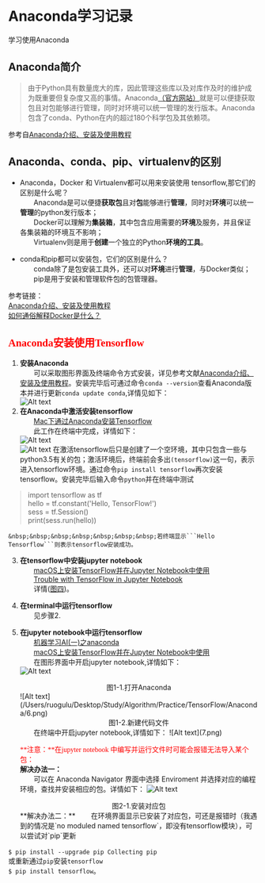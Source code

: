 # Anaconda学习记录
学习使用Anaconda
  
## Anaconda简介
>由于Python具有数量庞大的库，因此管理这些库以及对库作及时的维护成为既重要但复杂度又高的事情。Anaconda[（官方网站）](https://www.anaconda.com/distribution/#macos)就是可以便捷获取包且对包能够进行管理，同时对环境可以统一管理的发行版本。Anaconda包含了conda、Python在内的超过180个科学包及其依赖项。
>
  
参考自[Anaconda介绍、安装及使用教程](https://zhuanlan.zhihu.com/p/32925500) 

## Anaconda、conda、pip、virtualenv的区别
 
+ Anaconda，Docker 和 Virtualenv都可以用来安装使用 tensorflow,那它们的区别是什么呢？  
&nbsp;&nbsp;&nbsp;&nbsp;&nbsp;&nbsp;&nbsp;Anaconda是可以便捷**获取包**且对**包**能够进行**管理**，同时对**环境**可以统一**管理**的python发行版本；  
&nbsp;&nbsp;&nbsp;&nbsp;&nbsp;&nbsp;&nbsp;Docker可以理解为**集装箱**，其中包含应用需要的**环境**及服务，并且保证各集装箱的环境互不影响；  
&nbsp;&nbsp;&nbsp;&nbsp;&nbsp;&nbsp;&nbsp;Virtualenv则是用于**创建**一个独立的Python**环境的工具**。
  
+ conda和pip都可以安装包，它们的区别是什么？  
&nbsp;&nbsp;&nbsp;&nbsp;&nbsp;&nbsp;&nbsp;conda除了是包安装工具外，还可以对**环境**进行**管理**，与Docker类似；  
&nbsp;&nbsp;&nbsp;&nbsp;&nbsp;&nbsp;&nbsp;pip是用于安装和管理软件包的包管理器。

  
参考链接：  
[Anaconda介绍、安装及使用教程](https://zhuanlan.zhihu.com/p/32925500)  
[如何通俗解释Docker是什么？](https://www.zhihu.com/question/28300645)
 
## <font color=#FF0000 face="黑体">Anaconda安装使用Tensorflow</font>
1. **安装Anaconda**    
&nbsp;&nbsp;&nbsp;&nbsp;&nbsp;&nbsp;&nbsp;可以采取图形界面及终端命令方式安装，详见参考文献[Anaconda介绍、安装及使用教程](https://zhuanlan.zhihu.com/p/32925500)。安装完毕后可通过命令```conda --version```查看Anaconda版本并进行更新```conda update conda```,详情见如下：  
![Alt text](/Users/ruogulu/Desktop/Study/Algorithm/Practice/TensorFlow/Anaconda/1.png)
2. **在Anaconda中激活安装tensorflow**  
&nbsp;&nbsp;&nbsp;&nbsp;&nbsp;&nbsp;&nbsp;[Mac下通过Anaconda安装Tensorflow](https://www.jianshu.com/p/d54546ab315e)  
&nbsp;&nbsp;&nbsp;&nbsp;&nbsp;&nbsp;&nbsp;此工作在终端中完成，详情如下：  
![Alt text](/Users/ruogulu/Desktop/Study/Algorithm/Practice/TensorFlow/Anaconda/2.png)  
![Alt text](/Users/ruogulu/Desktop/Study/Algorithm/Practice/TensorFlow/Anaconda/3.png)
在激活tensorflow后只是创建了一个空环境，其中只包含一些与python3.5有关的包；激活环境后，终端前会多出```(tensorflow)```这一句，表示进入tensorflow环境。通过命令```pip install tensorflow```再次安装tensorflow。安装完毕后输入命令```python```并在终端中测试	
>import tensorflow as tf  
>hello = tf.constant('Hello, TensorFlow!')  
>sess = tf.Session()  
>print(sess.run(hello))	  

	&nbsp;&nbsp;&nbsp;&nbsp;&nbsp;&nbsp;&nbsp;若终端显示```Hello Tensorflow```则表示tensorflow安装成功。
3. **在tensorflow中安装jupyter notebook**  
	&nbsp;&nbsp;&nbsp;&nbsp;&nbsp;&nbsp;&nbsp;[macOS上安装TensorFlow并在Jupyter Notebook中使用](https://blog.csdn.net/james_616/article/details/79480476)  
	&nbsp;&nbsp;&nbsp;&nbsp;&nbsp;&nbsp;&nbsp;[Trouble with TensorFlow in Jupyter Notebook](https://stackoverflow.com/questions/37061089/trouble-with-tensorflow-in-jupyter-notebook)  
	&nbsp;&nbsp;&nbsp;&nbsp;&nbsp;&nbsp;&nbsp;详情([图四](4.png))。
4. **在terminal中运行tensorflow**  
	&nbsp;&nbsp;&nbsp;&nbsp;&nbsp;&nbsp;&nbsp;见步骤2.
5. **在jupyter notebook中运行tensorflow**  
	&nbsp;&nbsp;&nbsp;&nbsp;&nbsp;&nbsp;&nbsp;[机器学习AI(一)之anaconda](https://blog.csdn.net/qq_37486501/article/details/82861191)  
	&nbsp;&nbsp;&nbsp;&nbsp;&nbsp;&nbsp;&nbsp;[macOS上安装TensorFlow并在Jupyter Notebook中使用](https://blog.csdn.net/james_616/article/details/79480476)  
	&nbsp;&nbsp;&nbsp;&nbsp;&nbsp;&nbsp;&nbsp;在图形界面中开启jupyter notebook,详情如下：  
   ![Alt text](/Users/ruogulu/Desktop/Study/Algorithm/Practice/TensorFlow/Anaconda/5.png)  
   <center>图1-1.打开Anaconda</center>  
   ![Alt text](/Users/ruogulu/Desktop/Study/Algorithm/Practice/TensorFlow/Anaconda/6.png)  
   <center>图1-2.新建代码文件</center>
	&nbsp;&nbsp;&nbsp;&nbsp;&nbsp;&nbsp;&nbsp;在终端中开启jupyter notebook,详情如下：  
	![Alt text](7.png)  
	 
	<font color=#FF0000 face="黑体">**注意：**在jupyter notebook 中编写并运行文件时可能会报错无法导入某个包：</font>   
	**解决办法一：**  
	&nbsp;&nbsp;&nbsp;&nbsp;&nbsp;&nbsp;&nbsp;可以在 Anaconda Navigator 界面中选择 Enviroment 并选择对应的编程环境，查找并安装相应的包。详情如下： 
	![Alt text](/Users/ruogulu/Desktop/Study/Algorithm/Practice/TensorFlow/Anaconda/8.png)
	<center>图2-1.安装对应包</center>  
	**解决办法二：**  
	&nbsp;&nbsp;&nbsp;&nbsp;&nbsp;&nbsp;&nbsp;在环境界面显示已安装了对应包，可还是报错时（我遇到的情况是`no moduled named tensorflow`，即没有tensorflow模块），可以尝试对`pip`更新
`$ pip install --upgrade pip Collecting pip`  
或重新通过`pip`安装`tensorflow`  
`$ pip install tensorflow`。

